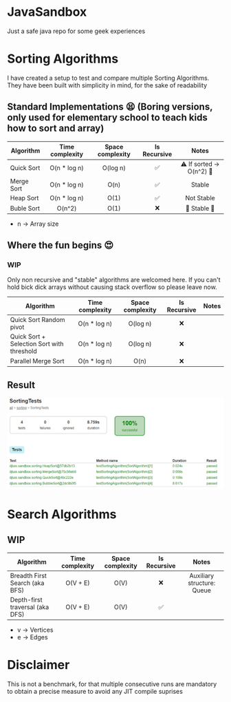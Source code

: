 # JavaSandbox

Just a safe java repo for some geek experiences

# Sorting Algorithms

I have created a setup to test and compare multiple Sorting Algorithms.
They have been built with simplicity in mind, for the sake of readability

## Standard Implementations :tired_face: (Boring versions, only used for elementary school to teach kids how to sort and array)

| Algorithm  |Time complexity|Space complexity|    Is Recursive    |                Notes                |
|------------|:-------------:|:--------------:|:------------------:|:-----------------------------------:|
| Quick Sort | O(n * log n)  |    O(log n)    | :white_check_mark: |:warning: If sorted -> O(n^2) :snail:|
| Merge Sort | O(n * log n)  |      O(n)      | :white_check_mark: |               Stable                |
| Heap Sort  | O(n * log n)  |      O(1)      | :white_check_mark: |             Not Stable              |
| Buble Sort |    O(n^2)     |      O(1)      |        :x:         |      :snail:    Stable :snail:      |

* n -> Array size

## Where the fun begins :heart_eyes:

### WIP

Only non recursive and "stable" algorithms are welcomed here. If you can't hold bick dick arrays without causing stack overflow so please leave now. 

| Algorithm  |Time complexity|Space complexity|    Is Recursive    |                Notes                |
|------------|:-------------:|:--------------:|:------------------:|:-----------------------------------:|
| Quick Sort Random pivot                    | O(n * log n)  |    O(log n)    | :x: |                    |
| Quick Sort + Selection Sort with threshold | O(n * log n)  |    O(log n)    | :x: |                    |
| Parallel Merge Sort                        | O(n * log n)  |      O(n)      | :x: |                    |

## Result

![Test report](src/main/resources/SortingTestsReport.png)

# Search Algorithms

## WIP

| Algorithm                       |Time complexity|Space complexity|   Is Recursive   |           Notes            |
|---------------------------------|:-------------:|:--------------:|:----------------:|:--------------------------:|
| Breadth First Search (aka BFS)  |   O(V + E)    |      O(V)      |       :x:        | Auxiliary structure: Queue |
| Depth-first traversal (aka DFS) |   O(V + E)    |      O(V)      |:white_check_mark:|                            |

* v -> Vertices
* e -> Edges

# Disclaimer
This is not a benchmark, for that multiple consecutive runs are mandatory to obtain a precise measure to avoid any
JIT compile suprises
